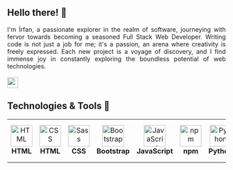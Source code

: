 ## Hello there! 👋

<div align="justify">
I'm İrfan, a passionate explorer in the realm of software, journeying with fervor towards becoming a seasoned Full Stack Web Developer. Writing code is not just a job for me; it's a passion, an arena where creativity is freely expressed. Each new project is a voyage of discovery, and I find immense joy in constantly exploring the boundless potential of web technologies.
</div>
<br>
<a href="mailto:irfannsubasi@gmail.com"><img src="https://img.shields.io/badge/Gmail-D14836?style=for-the-badge&logo=gmail&logoColor=white" height=25></a>

## Technologies & Tools 🔧

<div align="center">
  <table>
    <tr>
      <td align="center" height="100" width="100"><img width="50" src="https://user-images.githubusercontent.com/25181517/192158954-f88b5814-d510-4564-b285-dff7d6400dad.png" alt="HTML"/><strong>HTML</strong></td>
      <td align="center" height="100" width="100"><img width="50" src="https://user-images.githubusercontent.com/25181517/183898674-75a4a1b1-f960-4ea9-abcb-637170a00a75.png" alt="CSS"/><strong>HTML</strong></td>
      <td align="center" height="100" width="100"><img width="50" src="https://user-images.githubusercontent.com/25181517/192158956-48192682-23d5-4bfc-9dfb-6511ade346bc.png" alt="Sass"/><strong>CSS</strong></td>
      <td align="center" height="100" width="100"><img width="50" src="https://user-images.githubusercontent.com/25181517/183898054-b3d693d4-dafb-4808-a509-bab54cf5de34.png" alt="Bootstrap"/><strong>Bootstrap</strong></td>
      <td align="center" height="100" width="100"><img width="50" src="https://user-images.githubusercontent.com/25181517/117447155-6a868a00-af3d-11eb-9cfe-245df15c9f3f.png" alt="JavaScript"/><strong>JavaScript</strong></td>
      <td align="center" height="100" width="100"><img width="50" src="https://user-images.githubusercontent.com/25181517/121401671-49102800-c959-11eb-9f6f-74d49a5e1774.png" alt="npm"/><strong>npm</strong></td>
      <td align="center" height="100" width="100"><img width="50" src="https://user-images.githubusercontent.com/25181517/183423507-c056a6f9-1ba8-4312-a350-19bcbc5a8697.png" alt="Python"/><strong>Python</strong></td>
      <td align="center" height="100" width="100"><img width="50" src="https://user-images.githubusercontent.com/25181517/192108891-d86b6220-e232-423a-bf5f-90903e6887c3.png" alt="VSCode"/><strong>VSCode</strong></td>
    </tr>
  </table>
</div>